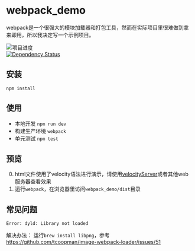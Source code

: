 # webpack_demo

webpack是一个很强大的模块加载器和打包工具，然而在实际项目里很难做到拿来即用，所以我决定写一个示例项目。

![项目进度](https://img.shields.io/badge/%E9%A1%B9%E7%9B%AE%E8%BF%9B%E5%BA%A6-60%25-brightgreen.svg)   
[![Dependency Status](https://david-dm.org/holyzfy/webpack_demo.svg)](https://david-dm.org/holyzfy/webpack_demo)

## 安装

```
npm install
```

## 使用

- 本地开发 `npm run dev`
- 构建生产环境 `webpack`
- 单元测试 `npm test`

## 预览

0. html文件使用了velocity语法进行演示，请使用[velocityServer](https://github.com/holyzfy/velocityServer)或者其他web服务器查看效果
0. 运行`webpack`，在浏览器里访问`webpack_demo/dist`目录

## 常见问题

```
Error: dyld: Library not loaded
```

解决办法： 运行`brew install libpng`，参考 https://github.com/tcoopman/image-webpack-loader/issues/51
